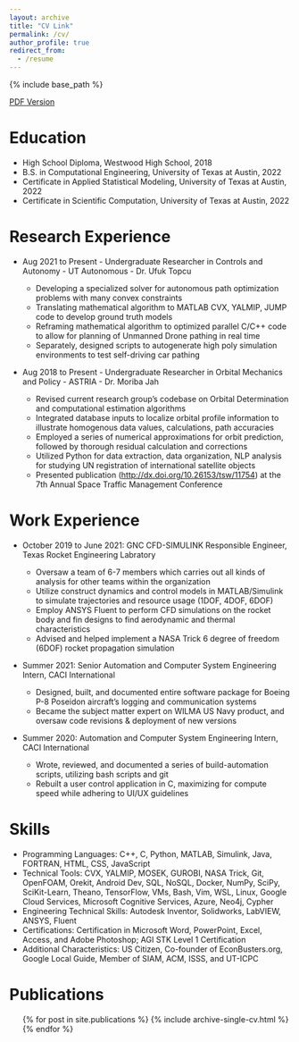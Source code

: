 ```yaml
---
layout: archive
title: "CV Link"
permalink: /cv/
author_profile: true
redirect_from:
  - /resume
---
```


{% include base_path %}

[PDF Version](https://github.com/Kartik-Nagpal/Kartik-Nagpal.github.io/blob/master/files/Resume.pdf)

Education
======
* High School Diploma, Westwood High School, 2018
* B.S. in Computational Engineering, University of Texas at Austin, 2022
* Certificate in Applied Statistical Modeling, University of Texas at Austin, 2022
* Certificate in Scientific Computation, University of Texas at Austin, 2022


Research Experience
======
* Aug 2021 to Present - Undergraduate Researcher in Controls and Autonomy - UT Autonomous - Dr. Ufuk Topcu
  * Developing a specialized solver for autonomous path optimization problems with many convex constraints
  * Translating mathematical algorithm to MATLAB CVX, YALMIP, JUMP code to develop ground truth models
  * Reframing mathematical algorithm to optimized parallel C/C++ code to allow for planning of Unmanned Drone pathing in real time
  * Separately, designed scripts to autogenerate high poly simulation environments to test self-driving car pathing

* Aug 2018 to Present - Undergraduate Researcher in Orbital Mechanics and Policy - ASTRIA - Dr. Moriba Jah
  * Revised current research group’s codebase on Orbital Determination and computational estimation algorithms
  * Integrated database inputs to localize orbital profile information to illustrate homogenous data values, calculations, path accuracies
  * Employed a series of numerical approximations for orbit prediction, followed by thorough residual calculation and corrections
  * Utilized Python for data extraction, data organization, NLP analysis for studying UN registration of international satellite objects
  * Presented publication (http://dx.doi.org/10.26153/tsw/11754) at the 7th Annual Space Traffic Management Conference

Work Experience
======
* October 2019 to June 2021: GNC CFD-SIMULINK Responsible Engineer, Texas Rocket Engineering Labratory
  * Oversaw a team of 6-7 members which carries out all kinds of analysis for other teams within the organization
  * Utilize construct dynamics and control models in MATLAB/Simulink to simulate trajectories and resource usage (1DOF, 4DOF, 6DOF)
  * Employ ANSYS Fluent to perform CFD simulations on the rocket body and fin designs to find aerodynamic and thermal characteristics
  * Advised and helped implement a NASA Trick 6 degree of freedom (6DOF) rocket propagation simulation

* Summer 2021: Senior Automation and Computer System Engineering Intern, CACI International
  * Designed, built, and documented entire software package for Boeing P-8 Poseidon aircraft’s logging and communication systems
  * Became the subject matter expert on WILMA US Navy product, and oversaw code revisions & deployment of new versions

* Summer 2020: Automation and Computer System Engineering Intern, CACI International
  * Wrote, reviewed, and documented a series of build-automation scripts, utilizing bash scripts and git
  * Rebuilt a user control application in C, maximizing for compute speed while adhering to UI/UX guidelines


Skills
======
* Programming Languages: C++, C, Python, MATLAB, Simulink, Java, FORTRAN, HTML, CSS, JavaScript
* Technical Tools: CVX, YALMIP, MOSEK, GUROBI, NASA Trick, Git, OpenFOAM, Orekit, Android Dev, SQL, NoSQL, Docker, NumPy, SciPy, SciKit-Learn, Theano, TensorFlow, VMs, Bash, Vim, WSL, Linux, Google Cloud Services, Microsoft Cognitive Services, Azure, Neo4j, Cypher
* Engineering Technical Skills: Autodesk Inventor, Solidworks, LabVIEW, ANSYS, Fluent
* Certifications: Certification in Microsoft Word, PowerPoint, Excel, Access, and Adobe Photoshop; AGI STK Level 1 Certification
* Additional Characteristics: US Citizen, Co-founder of EconBusters.org, Google Local Guide, Member of SIAM, ACM, ISSS, and UT-ICPC

Publications
======
  <ul>{% for post in site.publications %}
    {% include archive-single-cv.html %}
  {% endfor %}</ul>